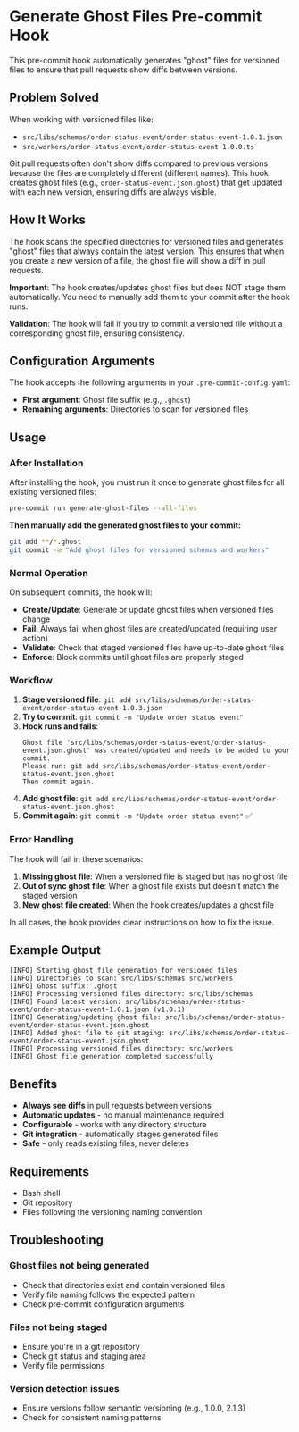 # Generate Ghost Files Pre-commit Hook

This pre-commit hook automatically generates "ghost" files for versioned files to ensure that pull requests show diffs between versions.

## Problem Solved

When working with versioned files like:
- `src/libs/schemas/order-status-event/order-status-event-1.0.1.json`
- `src/workers/order-status-event/order-status-event-1.0.0.ts`

Git pull requests often don't show diffs compared to previous versions because the files are completely different (different names). This hook creates ghost files (e.g., `order-status-event.json.ghost`) that get updated with each new version, ensuring diffs are always visible.

## How It Works

The hook scans the specified directories for versioned files and generates "ghost" files that always contain the latest version. This ensures that when you create a new version of a file, the ghost file will show a diff in pull requests.

**Important**: The hook creates/updates ghost files but does NOT stage them automatically. You need to manually add them to your commit after the hook runs.

**Validation**: The hook will fail if you try to commit a versioned file without a corresponding ghost file, ensuring consistency.

## Configuration Arguments

The hook accepts the following arguments in your `.pre-commit-config.yaml`:

- **First argument**: Ghost file suffix (e.g., `.ghost`)
- **Remaining arguments**: Directories to scan for versioned files

## Usage

### After Installation

After installing the hook, you must run it once to generate ghost files for all existing versioned files:

```bash
pre-commit run generate-ghost-files --all-files
```

**Then manually add the generated ghost files to your commit:**

```bash
git add **/*.ghost
git commit -m "Add ghost files for versioned schemas and workers"
```

### Normal Operation

On subsequent commits, the hook will:
- **Create/Update**: Generate or update ghost files when versioned files change
- **Fail**: Always fail when ghost files are created/updated (requiring user action)
- **Validate**: Check that staged versioned files have up-to-date ghost files
- **Enforce**: Block commits until ghost files are properly staged

### Workflow

1. **Stage versioned file**: `git add src/libs/schemas/order-status-event/order-status-event-1.0.3.json`
2. **Try to commit**: `git commit -m "Update order status event"`
3. **Hook runs and fails**:
   ```
   Ghost file 'src/libs/schemas/order-status-event/order-status-event.json.ghost' was created/updated and needs to be added to your commit.
   Please run: git add src/libs/schemas/order-status-event/order-status-event.json.ghost
   Then commit again.
   ```
4. **Add ghost file**: `git add src/libs/schemas/order-status-event/order-status-event.json.ghost`
5. **Commit again**: `git commit -m "Update order status event"` ✅

### Error Handling

The hook will fail in these scenarios:

1. **Missing ghost file**: When a versioned file is staged but has no ghost file
2. **Out of sync ghost file**: When a ghost file exists but doesn't match the staged version
3. **New ghost file created**: When the hook creates/updates a ghost file

In all cases, the hook provides clear instructions on how to fix the issue.

## Example Output

```
[INFO] Starting ghost file generation for versioned files
[INFO] Directories to scan: src/libs/schemas src/workers
[INFO] Ghost suffix: .ghost
[INFO] Processing versioned files directory: src/libs/schemas
[INFO] Found latest version: src/libs/schemas/order-status-event/order-status-event-1.0.1.json (v1.0.1)
[INFO] Generating/updating ghost file: src/libs/schemas/order-status-event/order-status-event.json.ghost
[INFO] Added ghost file to git staging: src/libs/schemas/order-status-event/order-status-event.json.ghost
[INFO] Processing versioned files directory: src/workers
[INFO] Ghost file generation completed successfully
```

## Benefits

- **Always see diffs** in pull requests between versions
- **Automatic updates** - no manual maintenance required
- **Configurable** - works with any directory structure
- **Git integration** - automatically stages generated files
- **Safe** - only reads existing files, never deletes

## Requirements

- Bash shell
- Git repository
- Files following the versioning naming convention

## Troubleshooting

### Ghost files not being generated
- Check that directories exist and contain versioned files
- Verify file naming follows the expected pattern
- Check pre-commit configuration arguments

### Files not being staged
- Ensure you're in a git repository
- Check git status and staging area
- Verify file permissions

### Version detection issues
- Ensure versions follow semantic versioning (e.g., 1.0.0, 2.1.3)
- Check for consistent naming patterns

